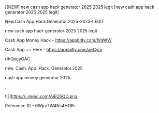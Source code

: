 [[NEW] new cash app hack generator 2025 2025 legit [new cash app hack generator 2025 2025 legit]

New.Cash.App.Hack.Generator.2025-2025-LEGIT

new cash app hack generator 2025 2025 legit

Cash App Money Hack -  https://appbitly.com/IVqWW


Cash App ++ Here - https://appbitly.com/aeCym


rlhQbgyGAC

new. Cash. App. Hack. Generator.2025

cash app money generator 2025:

.

![](https://i.imgur.com/AjEQ5QO.png

Reference ID - 6WjrvTW4Ns4HOBi